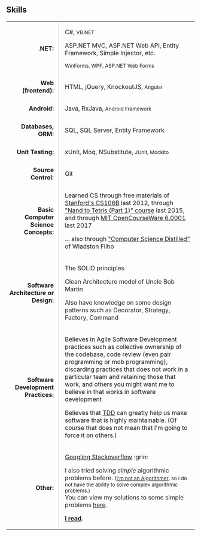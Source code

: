 <style>

  table.skills tbody tr td:nth-child(1) {
    font-weight: bold;
    text-align: right;
    padding-right: 0.8em
  }

  table.skills tbody tr td:nth-child(2) {
    border-left: 1px solid #A9A9A9;
    padding-left: 1em
  }

</style>

<div class="resume-section-content col-md-10">
    <h2 class="mb-5">Skills</h2>
    <!-- <div class="subheading mb-3">Programming Languages & Tools</div>     -->
    <table class="table table-sm skills">
        <tbody>
            <tr>
            <td>.NET:</td>
            <td>
                <p>C#, <small>VB.NET</small></p>
                <p>ASP.NET MVC, ASP.NET Web API, Entity Framework, Simple Injector, etc.</p>
                <p><small>WinForms, WPF, ASP.NET Web Forms</small></p>
                <!-- 
                <p>Completed <a href="/files/certificates/DotNet-Cert-TESDA.jpg">"Short Entry Course on VB.NET and ASP.NET Development" last 2012</a>
                </p>
                -->
            </td>
            </tr>
            <tr>
            <td>Web (frontend):</td>
            <td>
                <p>HTML, jQuery, KnockoutJS, <small>Angular</small></p>
            </td>
            </tr>
            <tr>
            <td>Android:</td>
            <td>
                <p>Java, RxJava, <small>Android Framework</small></p>
                <!-- 
                <p>Took 
                <a href="/files/certificates/Android-Cert-Coursera.pdf">"Programming Mobile Applications for Android Handheld Systems" from Coursera last 2014 
                </a>
                </p>
                -->
            </td>
            </tr>    
            <tr>
            <td>Databases, ORM:</td>
            <td>
                <p>
                SQL, SQL Server, Entity Framework
                </p>
                <!-- 
                <p>
                Took <a href="/files/certificates/IntroToDB-Cert-Stanford-OpenEdX.pdf">"Introduction to Databases" from Stanford OpenEdX Online last 2014 </a>
                <small> (I might have already forgotten some of the things I learned from that course, most especially the theory part of relational databases, but I will review them if I need to. :smile:)
                </small>
                </p>
                -->
            </td>
            </tr>    
            <tr>
            <td>Unit Testing: </td>
            <td>
                <p>
                xUnit, Moq, NSubstitute, <small>JUnit, Mockito</small>
                </p>
                <!-- <p>
                Knows how to create fake objects by hand :grin:
                </p>
                <p>
                Had read "Professional Test Driven Developmnt with C#" in the past
                </p>
                <p>
                Have read most chapters of <a href="https://www.bookdepository.com/book/9780321503626?a_aid=jflaga">"GOOS (Growing Object Oriented Software Guided by Tests)"</a></p>
                <p>
                Completed the first part of the part of <a href="https://www.obeythetestinggoat.com/pages/book.html">"Test Driven Development with Python"</a>
                </p>
                <p>
                Have read the first few chapters of "Working Effectively with Legacy Code"
                </p> -->
            </td>
            </tr>  
            <tr>
            <td>Source Control: </td>
            <td>
                <p>
                Git
                </p>
            </td>
            </tr>
            <tr>
            <td>Basic Computer Science Concepts:</td>
            <td>
                <p>
                Learned CS through free materials of
                <a  href="http://jeremiahflaga.blogspot.com/2012/05/cs106b-free-course-from-stanford.html">Stanford's CS106B</a> last 2012, through <a href="/file/certificates/Nand2Tetris-Cert-Coursera.pdf">"Nand to Tetris (Part 1)" course</a> last 2015, and through 
                <a href="/2017/08/05/finished-mit-ocw-6.0001/">MIT OpenCourseWare 6.0001</a> last 2017
                </p>
                <p>
                ... also through <a href="/2017/07/02/computer-science-distilled-feedback">"Computer Science Distilled"</a> of Wladston Filho
                </p>
            </td>
            </tr>
            <tr>
            <td>Software Architecture or Design:</td>
            <td>
                <p>The SOLID principles</p>
                <p>Clean Architecture model of Uncle Bob Martin
                </p>
                <p>Also have knowledge on some design patterns such as Decorator, Strategy, Factory, Command
                </p>
                <!-- <p>
                <small>Also, a little knowledge on some DDD concepts</small>
                </p> -->
            </td>
            </tr>
            <tr>
            <td>Software Development Practices:</td>
            <td>
                <p>
                Believes in Agile Software Development practices such as collective ownership of the codebase, code review (even pair programming or mob programming), discarding practices that does not work in a particular team and retaining those that work, and others you might want me to believe in that works in software development
                </p>
                <p>
                Believes that <a href="/memorabilia/quotes/tdd/">TDD</a> can greatly help us make software that is highly maintainable. (Of course that does not mean that I'm going to force it on others.)
                </p>
            </td>
            </tr>
            <tr>
            <td>Other:</td>
            <td>
                <p>
                <a href="https://www.quora.com/Do-expert-programmers-use-Google-frequently-when-coding">Googling Stackoverflow</a> :grin:
                </p>
                <!-- <p>
                <a href="http://www.theallium.com/engineering/computer-programming-to-be-officially-renamed-googling-stackoverflow/">Googling Stackoverflow</a> :smile:
                </p> -->
                <!-- <p>I know a little bit of Python.</p> -->
                <p>
                I also tried solving <em>simple</em> algorithmic problems before. <small>(<a href="/resume/anti-resume/#not-an-algorithmer">I'm not an Algorithmer</a>, so I do not have the ability to solve complex algorithmic problems.)</small>
                <br/>
                You can view my solutions to some simple problems
                <a href="https://github.com/jeremiahflaga/competitive-programming">here</a>.
                </p>
                <!-- <p>
                An avid fan of Uncle Bob Martin (I visit his <a href="http://blog.cleancoder.com/">blog</a> often).
                </p> -->
                <p>
                <strong><a href="/memorabilia/quotes/why-read/">I read</a>.</strong>
                </p>
                <!-- <p>
                <em><a href="/good-stuffs/">(Please click here if you want a peek into how I currently think)</a></em>
                </p> -->
            </td>
            </tr>
            <tr>
            <!-- <td></td>
            <td>
                <p>
                I had read <a href="https://www.bookdepository.com/book/9780091906818?a_aid=jflaga">"How to Win Friends and Influence People"</a> in the past <em>(year 2007 or 2008, I think), and I am rereading it sometimes to review the things I learned from it.</em>.
                <br /><br />
                <small>
                    <em>(I included this here because this might give me plus points... because I saw a job posting in the past where this book is a required reading if one is hired.) :grin:</em>
                </small>
                </p>
            </td> -->
            </tr>
        </tbody>
    </table>
</div>